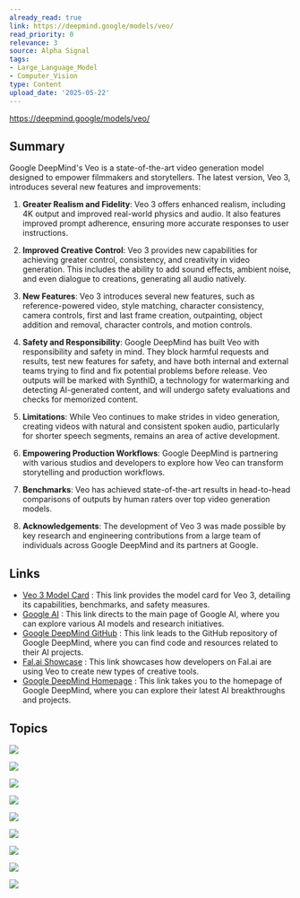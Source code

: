 ```yaml
---
already_read: true
link: https://deepmind.google/models/veo/
read_priority: 0
relevance: 3
source: Alpha Signal
tags:
- Large_Language_Model
- Computer_Vision
type: Content
upload_date: '2025-05-22'
---
```


https://deepmind.google/models/veo/
## Summary

Google DeepMind's Veo is a state-of-the-art video generation model designed to empower filmmakers and storytellers. The latest version, Veo 3, introduces several new features and improvements:

1. **Greater Realism and Fidelity**: Veo 3 offers enhanced realism, including 4K output and improved real-world physics and audio. It also features improved prompt adherence, ensuring more accurate responses to user instructions.

2. **Improved Creative Control**: Veo 3 provides new capabilities for achieving greater control, consistency, and creativity in video generation. This includes the ability to add sound effects, ambient noise, and even dialogue to creations, generating all audio natively.

3. **New Features**: Veo 3 introduces several new features, such as reference-powered video, style matching, character consistency, camera controls, first and last frame creation, outpainting, object addition and removal, character controls, and motion controls.

4. **Safety and Responsibility**: Google DeepMind has built Veo with responsibility and safety in mind. They block harmful requests and results, test new features for safety, and have both internal and external teams trying to find and fix potential problems before release. Veo outputs will be marked with SynthID, a technology for watermarking and detecting AI-generated content, and will undergo safety evaluations and checks for memorized content.

5. **Limitations**: While Veo continues to make strides in video generation, creating videos with natural and consistent spoken audio, particularly for shorter speech segments, remains an area of active development.

6. **Empowering Production Workflows**: Google DeepMind is partnering with various studios and developers to explore how Veo can transform storytelling and production workflows.

7. **Benchmarks**: Veo has achieved state-of-the-art results in head-to-head comparisons of outputs by human raters over top video generation models.

8. **Acknowledgements**: The development of Veo 3 was made possible by key research and engineering contributions from a large team of individuals across Google DeepMind and its partners at Google.
## Links

- [Veo 3 Model Card](https://storage.googleapis.com/deepmind-media/Model-Cards/Veo-3-Model-Card.pdf) : This link provides the model card for Veo 3, detailing its capabilities, benchmarks, and safety measures.
- [Google AI](https://ai.google/?utm_source=deepmind.google&utm_medium=referral&utm_campaign=gdm&utm_content=) : This link directs to the main page of Google AI, where you can explore various AI models and research initiatives.
- [Google DeepMind GitHub](https://github.com/google-deepmind) : This link leads to the GitHub repository of Google DeepMind, where you can find code and resources related to their AI projects.
- [Fal.ai Showcase](http://ai.google.dev/showcase/fal) : This link showcases how developers on Fal.ai are using Veo to create new types of creative tools.
- [Google DeepMind Homepage](https://deepmind.google) : This link takes you to the homepage of Google DeepMind, where you can explore their latest AI breakthroughs and projects.

## Topics

![](topics/Model/Veo)

![](topics/Model/Imagen)

![](topics/Model/Lyria)

![](topics/Model/AlphaGenome)

![](topics/Model/AlphaMissense)

![](topics/Model/AlphaProteo)

![](topics/Model/Gemini)

![](topics/Model/Gemma)

![](topics/Model/AlphaFold)